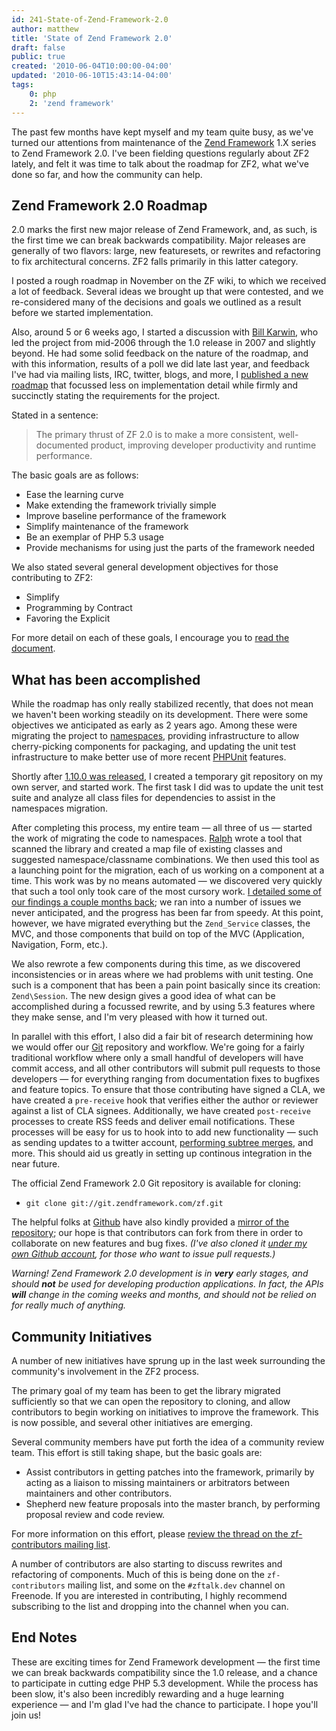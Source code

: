 ```yaml
---
id: 241-State-of-Zend-Framework-2.0
author: matthew
title: 'State of Zend Framework 2.0'
draft: false
public: true
created: '2010-06-04T10:00:00-04:00'
updated: '2010-06-10T15:43:14-04:00'
tags:
    0: php
    2: 'zend framework'
---
```

The past few months have kept myself and my team quite busy, as we've turned our
attentions from maintenance of the [Zend Framework](http://framework.zend.com)
1.X series to Zend Framework 2.0. I've been fielding questions regularly about
ZF2 lately, and felt it was time to talk about the roadmap for ZF2, what we've
done so far, and how the community can help.

<!--- EXTENDED -->

Zend Framework 2.0 Roadmap
--------------------------

2.0 marks the first new major release of Zend Framework, and, as such, is the
first time we can break backwards compatibility. Major releases are generally
of two flavors: large, new featuresets, or rewrites and refactoring to fix
architectural concerns. ZF2 falls primarily in this latter category.

I posted a rough roadmap in November on the ZF wiki, to which we received a lot
of feedback. Several ideas we brought up that were contested, and we
re-considered many of the decisions and goals we outlined as a result before we
started implementation.

Also, around 5 or 6 weeks ago, I started a discussion with [Bill Karwin](http://karwin.blogspot.com/),
who led the project from mid-2006 through the 1.0 release in 2007 and slightly
beyond. He had some solid feedback on the nature of the roadmap, and with this
information, results of a poll we did late last year, and feedback I've had via
mailing lists, IRC, twitter, blogs, and more, I
[published a new roadmap](http://framework.zend.com/wiki/display/ZFDEV2/Zend+Framework+2.0+Requirements)
that focussed less on implementation detail while firmly and succinctly stating
the requirements for the project.

Stated in a sentence:

> The primary thrust of ZF 2.0 is to make a more consistent, well-documented
> product, improving developer productivity and runtime performance.

The basic goals are as follows:

- Ease the learning curve
- Make extending the framework trivially simple
- Improve baseline performance of the framework
- Simplify maintenance of the framework
- Be an exemplar of PHP 5.3 usage
- Provide mechanisms for using just the parts of the framework needed

We also stated several general development objectives for those contributing to ZF2:

- Simplify
- Programming by Contract
- Favoring the Explicit

For more detail on each of these goals, I encourage you to
[read the document](http://framework.zend.com/wiki/display/ZFDEV2/Zend+Framework+2.0+Requirements).

What has been accomplished
--------------------------

While the roadmap has only really stabilized recently, that does not mean we
haven't been working steadily on its development. There were some objectives we
anticipated as early as 2 years ago. Among these were migrating the project to
[namespaces](http://php.net/namespace), providing infrastructure to allow
cherry-picking components for packaging, and updating the unit test
infrastructure to make better use of more recent [PHPUnit](http://phpunit.de/)
features.

Shortly after [1.10.0 was released](http://devzone.zend.com/article/11727-Zend-Framework-1.10.0-STABLE-Released),
I created a temporary git repository on my own server, and started work. The
first task I did was to update the unit test suite and analyze all class files
for dependencies to assist in the namespaces migration.

After completing this process, my entire team — all three of us — started the
work of migrating the code to namespaces. [Ralph](http://ralphschindler.com)
wrote a tool that scanned the library and created a map file of existing classes
and suggested namespace/classname combinations. We then used this tool as a
launching point for the migration, each of us working on a component at a time.
This work was by no means automated — we discovered very quickly that such a
tool only took care of the most cursory work.
[I detailed some of our findings a couple months back](/blog/237-A-Primer-for-PHP-5.3s-New-Language-Features.html);
we ran into a number of issues we never anticipated, and the progress has been
far from speedy. At this point, however, we have migrated everything but the
`Zend_Service` classes, the MVC, and those components that build on top of the
MVC (Application, Navigation, Form, etc.).

We also rewrote a few components during this time, as we discovered
inconsistencies or in areas where we had problems with unit testing. One such is
a component that has been a pain point basically since its creation:
`Zend\Session`. The new design gives a good idea of what can be accomplished
during a focussed rewrite, and by using 5.3 features where they make sense, and
I'm very pleased with how it turned out.

In parallel with this effort, I also did a fair bit of research determining how
we would offer our [Git](http://git-scm.org/) repository and workflow. We're
going for a fairly traditional workflow where only a small handful of developers
will have commit access, and all other contributors will submit pull requests to
those developers — for everything ranging from documentation fixes to bugfixes
and feature topics. To ensure that those contributing have signed a CLA, we have
created a `pre-receive` hook that verifies either the author or reviewer against
a list of CLA signees. Additionally, we have created `post-receive` processes to
create RSS feeds and deliver email notifications. These processes will be easy
for us to hook into to add new functionality — such as sending updates to a
twitter account, [performing subtree merges](/blog/240-Writing-Gearman-Workers-in-PHP.html),
and more. This should aid us greatly in setting up continous integration in the
near future.

The official Zend Framework 2.0 Git repository is available for cloning:

- `git clone git://git.zendframework.com/zf.git`

The helpful folks at [Github](http://github.com/) have also kindly provided a
[mirror of the repository](http://github.com/zendframework/zf2); our hope is
that contributors can fork from there in order to collaborate on new features
and bug fixes. *(I've also cloned it [under my own Github account](http://github.com/weierophinney/zf2),
for those who want to issue pull requests.)*

*Warning! Zend Framework 2.0 development is in **very** early stages, and should
**not** be used for developing production applications. In fact, the APIs
**will** change in the coming weeks and months, and should not be relied on for
really much of anything.*

Community Initiatives
---------------------

A number of new initiatives have sprung up in the last week surrounding the
community's involvement in the ZF2 process.

The primary goal of my team has been to get the library migrated sufficiently so
that we can open the repository to cloning, and allow contributors to begin
working on initiatives to improve the framework. This is now possible, and
several other initiatives are emerging.

Several community members have put forth the idea of a community review team.
This effort is still taking shape, but the basic goals are:

- Assist contributors in getting patches into the framework, primarily by acting
  as a liaison to missing maintainers or arbitrators between maintainers and
  other contributors.
- Shepherd new feature proposals into the master branch, by performing proposal
  review and code review.

For more information on this effort, please
[review the thread on the zf-contributors mailing list](http://zend-framework-community.634137.n4.nabble.com/Community-Review-Team-tp2242135.html).

A number of contributors are also starting to discuss rewrites and refactoring
of components. Much of this is being done on the `zf-contributors` mailing list,
and some on the `#zftalk.dev` channel on Freenode. If you are interested in
contributing, I highly recommend subscribing to the list and dropping into the
channel when you can.

End Notes
---------

These are exciting times for Zend Framework development — the first time we can
break backwards compatibility since the 1.0 release, and a chance to participate
in cutting edge PHP 5.3 development. While the process has been slow, it's also
been incredibly rewarding and a huge learning experience — and I'm glad I've had
the chance to participate. I hope you'll join us!
